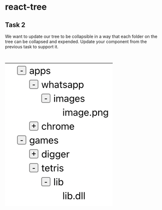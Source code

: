 # react-tree
## Task 2
We want to update our tree to be collapsible in a way that each folder on the tree can be collapsed and expended. 
Update your component from the previous task to support it.

</br>

![Task2](./screenshots//task2.png)
